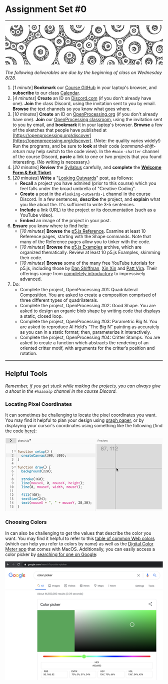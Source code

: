 # Assignment Set #0

---

![assignment_0_banner.png](images/assignment_0_banner.png)

*The following deliverables are due by the beginning of class on Wednesday 8/28.*

1. [*1 minute*] **Bookmark** our [Course GitHub](https://github.com/golanlevin/60-212/blob/main/2024/readme.md) in your laptop's browser, and **subscribe** to our class [Calendar](http://bit.ly/golancoursecalendar). 
2. [*4 minutes*] **Create** an ID on [Discord.com](https://discord.com/) (if you don't already have one). **Join** the class Discord, using the invitation sent to you by email. **Browse** the text channels so you know what goes where.
3. [*10 minutes*] **Create** an ID on [OpenProcessing.org](https://openprocessing.org) (if you don't already have one). **Join** our [OpenProcessing classroom](https://openprocessing.org/class/93074#/), using the invitation sent to you by email, and **bookmark** it in your laptop's browser. **Browse** a few of the sketches that people have published at [https://openprocessing.org/discover](https://openprocessing.org/discover). (Note: the quality varies widely!) Run the programs, and be sure to **look** at their code (*command-shift-return* may help switch to the code view). In the `#main-chatter` channel of the course Discord, **paste** a link to one or two projects that you found interesting. (No writing is necessary.) 
4. [*20 minutes*] **Review** the [Syllabus](https://github.com/golanlevin/60-212/blob/main/2024/syllabus/60-212_syllabus_fall2024.md) carefully, and **complete** the [**Welcome Form & Exit Ticket**](https://forms.gle/qa1upyvUXWk1dWra6).
5. [*20 minutes*] **Write** a "[Looking Outwards](https://github.com/golanlevin/lectures/blob/master/syllabi/looking-outwards.md)" post, as follows: 
	* **Recall** a project you have admired (prior to this course) which you feel falls under the broad umbrella of "Creative Coding". 
	* **Create** a post in the `#looking-outwards-1` channel in the course Discord. In a few sentences, **describe** the project, and **explain** what you like about the. It's sufficient to write 3-5 sentences. 
	* **Include** a link (URL) to the project or its documentation (such as a YouTube video).
	* **Embed** an image of the project in your post. 
6. **Ensure** you know where to find help: 
   * [*10 minutes*] **Browse** the [p5.js Reference](https://archive.p5js.org/reference/). Examine at least 10 Reference pages, starting with the Shape commands. Note that many of the Reference pages allow you to tinker with the code.
   * [*10 minutes*] **Browse** the [p5.js Examples](https://archive.p5js.org/examples/) archive, which are organized thematically. Review at least 10 p5.js Examples, skimming their code.
   * [*10 minutes*] **Browse** some of the many free YouTube tutorials for p5.js, including those by [Dan Shiffman](https://www.youtube.com/@TheCodingTrain/playlists), [Xin Xin](https://www.youtube.com/@xinxin1011/videos) and [Patt Vira](https://www.youtube.com/@pattvira/playlists). Their offerings range from [completely introductory](https://www.youtube.com/watch?v=HerCR8bw_GE&list=PLRqwX-V7Uu6Zy51Q-x9tMWIv9cueOFTFA) to impressively advanced. 
7. Do: 
   * Complete the project, OpenProcessing #01: Quadrilateral Composition. You are asked to create a composition comprised of three different types of quadrilaterals.
   * Complete the project, OpenProcessing #02: Good Shape. You are asked to design an organic blob shape by writing code that displays a static, closed loop.
   * Complete the project, OpenProcessing #03: Parametric Big N. You are asked to reproduce Al Held’s “The Big N” painting as accurately as you can in a static format; then, parameterize it interactively.
   * Complete the project, OpenProcessing #04: Critter Stamps. You are asked to create a function which abstracts the rendering of an oriented critter motif, with arguments for the critter’s position and rotation.

---

## Helpful Tools

*Remember, if you get stuck while making the projects, you can always give a shout in the `#haaaalp` channel in the course Discord.*

### Locating Pixel Coordinates

It can sometimes be challenging to locate the pixel coordinates you want. You may find it helpful to plan your design using [graph paper](https://print-graph-paper.com/), or by displaying your cursor's coordinates using something like the following (find the code [here](https://editor.p5js.org/golan/sketches/vvEg7XbQ4)):

![mouse-recording.gif](images/mouse-recording.gif)

### Choosing Colors

In can also be challenging to get the values that describe the color you want. You may find it helpful to refer to this [table of common Web colors](https://en.wikipedia.org/wiki/Web_colors#Extended_colors) (which can help you refer to colors by name) as well as the [Digital Color Meter app](https://medium.com/mac-os-x/digital-color-meter-in-mac-machine-e961bedca040) that comes with MacOS. Additionally, you can easily access a color picker by [searching for one on Google](https://www.google.com/search?q=color+picker):

![google-color-picker.png](images/google-color-picker.png)




